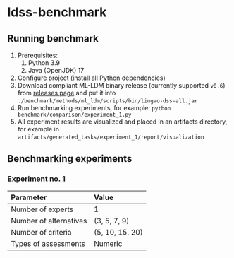 # ldss-benchmark

## Running benchmark

1. Prerequisites:
   1. Python 3.9
   2. Java (OpenJDK) 17
2. Configure project (install all Python dependencies)
3. Download compliant ML-LDM binary release (currently supported `v0.6`) from 
   [releases page](https://github.com/ldss-hse/ldss-core-aggregator/releases)
   and put it into `./benchmark/methods/ml_ldm/scripts/bin/lingvo-dss-all.jar`
4. Run benchmarking experiments, for example: `python benchmark/comparison/experiment_1.py`
5. All experiment results are visualized and placed in an artifacts directory, for example in
   `artifacts/generated_tasks/experiment_1/report/visualization`

## Benchmarking experiments

### Experiment  no. 1

| Parameter              | Value           |
|:-----------------------|:----------------|
| Number of experts      | 1               |
| Number of alternatives | (3, 5, 7, 9)    |
| Number of criteria     | (5, 10, 15, 20) |
| Types of assessments   | Numeric         |
